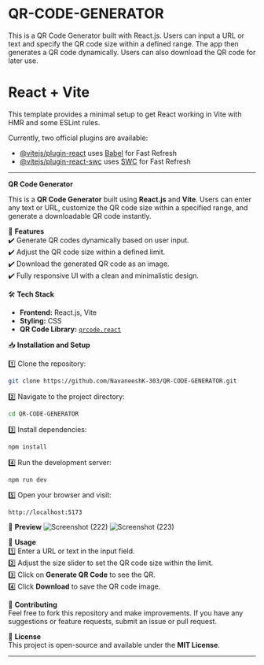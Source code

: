# QR-CODE-GENERATOR
This is a QR Code Generator built with React.js. Users can input a URL or text and specify the QR code size within a defined range. The app then generates a QR code dynamically. Users can also download the QR code for later use.

# React + Vite

This template provides a minimal setup to get React working in Vite with HMR and some ESLint rules.

Currently, two official plugins are available:

- [@vitejs/plugin-react](https://github.com/vitejs/vite-plugin-react/blob/main/packages/plugin-react/README.md) uses [Babel](https://babeljs.io/) for Fast Refresh
- [@vitejs/plugin-react-swc](https://github.com/vitejs/vite-plugin-react-swc) uses [SWC](https://swc.rs/) for Fast Refresh
---

**QR Code Generator**  

This is a **QR Code Generator** built using **React.js** and **Vite**. Users can enter any text or URL, customize the QR code size within a specified range, and generate a downloadable QR code instantly.  

🚀 **Features**  
✔️ Generate QR codes dynamically based on user input.  
✔️ Adjust the QR code size within a defined limit.  
✔️ Download the generated QR code as an image.  
✔️ Fully responsive UI with a clean and minimalistic design.  

🛠 **Tech Stack**  
- **Frontend:** React.js, Vite  
- **Styling:** CSS  
- **QR Code Library:** [`qrcode.react`](https://www.npmjs.com/package/qrcode.react)  

📥 **Installation and Setup**  

1️⃣ Clone the repository:  
```bash
git clone https://github.com/NavaneeshK-303/QR-CODE-GENERATOR.git
```  

2️⃣ Navigate to the project directory:  
```bash
cd QR-CODE-GENERATOR
```  

3️⃣ Install dependencies:  
```bash
npm install
```  

4️⃣ Run the development server:  
```bash
npm run dev
```  

5️⃣ Open your browser and visit:  
```
http://localhost:5173
```  

📸 **Preview** 
![Screenshot (222)](https://github.com/user-attachments/assets/4be664a1-2cee-4a40-91c7-6950fc87becf)
![Screenshot (223)](https://github.com/user-attachments/assets/94f3f797-186e-4be4-b756-50023e7b7210)



📌 **Usage**  
1️⃣ Enter a URL or text in the input field.  
2️⃣ Adjust the size slider to set the QR code size within the limit.  
3️⃣ Click on **Generate QR Code** to see the QR.  
4️⃣ Click **Download** to save the QR code image.  

🤝 **Contributing**  
Feel free to fork this repository and make improvements. If you have any suggestions or feature requests, submit an issue or pull request.  

📜 **License**  
This project is open-source and available under the **MIT License**.  

---
